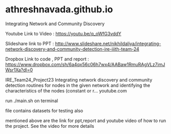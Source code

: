 # athreshnavada.github.io
Integrating Network and Community Discovery

Youtube Link to Video : https://youtu.be/q_oWfG3vddY

Slideshare link to PPT : http://www.slideshare.net/nikhildaliya/integrating-network-discovery-and-community-detection-ire-iiith-team-24

Dropbox Link to code , PPT and report : https://www.dropbox.com/sh/6a4qx56c06h7wx4/AABaw1RmuRAgVLz7imJWsr1Xa?dl=0

IRE_Team24_Project23
Integrating network discovery and community detection routines for nodes in the given network and identifying the characteristics of the nodes (constant or r...
youtube.com

run ./main.sh on terminal 

file contains datasets for testing also

mentioned above are the link for ppt,report and youtube video of how to run the project.
See the video for more details
